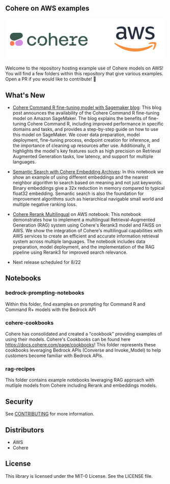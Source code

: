 ## Cohere on AWS examples

![cohereaws](imgs/cohereaws.png)

Welcome to the repository hosting example use of Cohere models on AWS! You will find a few folders within this repository that give various examples.
Open a PR if you would like to contribute! :twisted_rightwards_arrows:

## What's New

- [Cohere Command R fine-tuning model with Sagemaker blog](https://aws.amazon.com/blogs/machine-learning/amazon-sagemaker-unveils-the-cohere-command-r-fine-tuning-model/): This blog post announces the availability of the Cohere Command R fine-tuning model on Amazon SageMaker. The blog explains the benefits of fine-tuning Cohere Command R, including improved performance in specific domains and tasks, and provides a step-by-step guide on how to use this model on SageMaker. We cover data preparation, model deployment, fine-tuning process, endpoint creation for inference, and the importance of cleaning up resources after use. Additionally, it highlights the model's key features such as high precision on Retrieval Augmented Generation tasks, low latency, and support for multiple languages. 

- [Semantic Search with Cohere Embedding Archives](https://github.com/aws-samples/Cohere-on-AWS/blob/main/cohere-cookbooks/Semantic%20search%20with%20Cohere%20embeddings/Wikipedia_Semantic_Search_With_Cohere_Embeddings_Archives.ipynb): In this notebook we show an example of using different embeddings and the nearest neighbor algorithm to search based on meaning and not just keywords. Binary embeddings give a 32x reduction in memory compared to typical float32 embedding. Semantic search is also the foundation for improvement algorithms such as hierarchical navigable small world and multiple negative ranking loss. 

- [Cohere Rerank Multilingual](rag-recipes/multilingual_reranker_rag_faiss.ipynb) on AWS notebook: This notebook demonstrates how to implement a multilingual Retrieval-Augmented Generation (RAG) system using Cohere's Rerank3 model and FAISS on AWS. We show the integration of Cohere's multilingual capabilities with AWS services to create an efficient and accurate information retrieval system across multiple languages. The notebook includes data preparation, model deployment, and the implementation of the RAG pipeline using Rerank3 for improved search relevance. 

- Next release scheduled for 8/22

## Notebooks 

### bedrock-prompting-notebooks
Within this folder, find examples on prompting for Command R and Command R+ models with the Bedrock API


### cohere-cookbooks
Cohere has consolidated and created a "cookbook" providing examples of using their models. Cohere's Cookbooks can be found here https://docs.cohere.com/page/cookbooks! This folder represents these cookbooks leveraging Bedrock APIs (Converse and Invoke_Model) to help customers become familiar with Bedrock APIs.

### rag-recipes
This folder contains example notebooks leveraging RAG approach with mutliple models from Cohere including Rerank and embeddings models.

## Security

See [CONTRIBUTING](CONTRIBUTING.md#security-issue-notifications) for more information.

## Distributors

- AWS
- Cohere

## License

This library is licensed under the MIT-0 License. See the LICENSE file.

